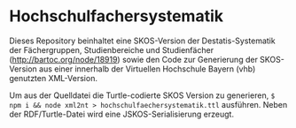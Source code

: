 # Hochschulfachersystematik

Dieses Repository beinhaltet eine SKOS-Version der Destatis-Systematik der Fächergruppen, Studienbereiche und Studienfächer (http://bartoc.org/node/18919) sowie den Code zur Generierung der SKOS-Version aus einer innerhalb der Virtuellen Hochschule Bayern (vhb) genutzten XML-Version.

Um aus der Quelldatei die Turtle-codierte SKOS Version zu generieren, `$ npm i && node xml2nt > hochschulfaechersystematik.ttl` ausführen. Neben der RDF/Turtle-Datei wird eine JSKOS-Serialisierung erzeugt.
